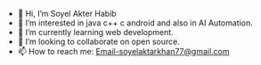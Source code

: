 - 👋 Hi, I’m Soyel Akter Habib
- 👀 I’m interested in java c++ c android and also in AI Automation.
- 🌱 I’m currently learning web development.
- 💞️ I’m looking to collaborate on open source.
- 📫 How to reach me: Email-soyelaktarkhan77@gmail.com

<!---
sltdarksider/sltdarksider is a ✨ special ✨ repository because its `README.md` (this file) appears on your GitHub profile.
You can click the Preview link to take a look at your changes.
--->
